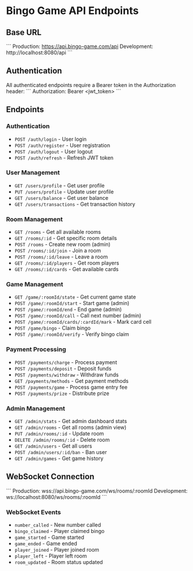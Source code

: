 # Bingo Game API Endpoints

## Base URL
\`\`\`
Production: https://api.bingo-game.com/api
Development: http://localhost:8080/api
\`\`\`

## Authentication
All authenticated endpoints require a Bearer token in the Authorization header:
\`\`\`
Authorization: Bearer <jwt_token>
\`\`\`

## Endpoints

### Authentication
- `POST /auth/login` - User login
- `POST /auth/register` - User registration  
- `POST /auth/logout` - User logout
- `POST /auth/refresh` - Refresh JWT token

### User Management
- `GET /users/profile` - Get user profile
- `PUT /users/profile` - Update user profile
- `GET /users/balance` - Get user balance
- `GET /users/transactions` - Get transaction history

### Room Management
- `GET /rooms` - Get all available rooms
- `GET /rooms/:id` - Get specific room details
- `POST /rooms` - Create new room (admin)
- `POST /rooms/:id/join` - Join a room
- `POST /rooms/:id/leave` - Leave a room
- `GET /rooms/:id/players` - Get room players
- `GET /rooms/:id/cards` - Get available cards

### Game Management
- `GET /game/:roomId/state` - Get current game state
- `POST /game/:roomId/start` - Start game (admin)
- `POST /game/:roomId/end` - End game (admin)
- `POST /game/:roomId/call` - Call next number (admin)
- `POST /game/:roomId/cards/:cardId/mark` - Mark card cell
- `POST /game/bingo` - Claim bingo
- `POST /game/:roomId/verify` - Verify bingo claim

### Payment Processing
- `POST /payments/charge` - Process payment
- `POST /payments/deposit` - Deposit funds
- `POST /payments/withdraw` - Withdraw funds
- `GET /payments/methods` - Get payment methods
- `POST /payments/game` - Process game entry fee
- `POST /payments/prize` - Distribute prize

### Admin Management
- `GET /admin/stats` - Get admin dashboard stats
- `GET /admin/rooms` - Get all rooms (admin view)
- `PUT /admin/rooms/:id` - Update room
- `DELETE /admin/rooms/:id` - Delete room
- `GET /admin/users` - Get all users
- `POST /admin/users/:id/ban` - Ban user
- `GET /admin/games` - Get game history

## WebSocket Connection
\`\`\`
Production: wss://api.bingo-game.com/ws/rooms/:roomId
Development: ws://localhost:8080/ws/rooms/:roomId
\`\`\`

### WebSocket Events
- `number_called` - New number called
- `bingo_claimed` - Player claimed bingo
- `game_started` - Game started
- `game_ended` - Game ended
- `player_joined` - Player joined room
- `player_left` - Player left room
- `room_updated` - Room status updated

